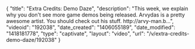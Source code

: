 {
    "title": "Extra Credits: Demo Daze",
    "description": "This week, we explain why you don't see more game demos being released. Arvydas is a pretty awesome artist. You should check out his stuff. http:\/\/arvy-man.b...",
    "videoid": "192038",
    "date_created": "1406055189",
    "date_modified": "1418181778",
    "type": "captivate",
    "layout": "video",
    "url": "\/v\/extra-credits-demo-daze\/192038"
}